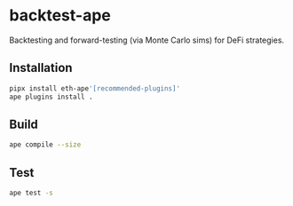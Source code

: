 # backtest-ape

Backtesting and forward-testing (via Monte Carlo sims) for DeFi strategies.

## Installation

```sh
pipx install eth-ape'[recommended-plugins]'
ape plugins install .
```

## Build

```sh
ape compile --size
```

## Test

```sh
ape test -s
```